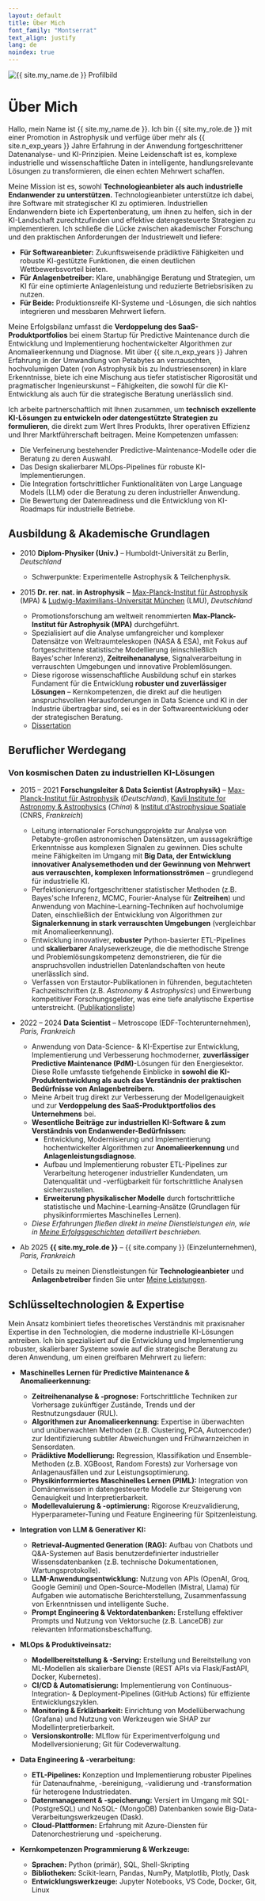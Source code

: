 ```yaml
---
layout: default
title: Über Mich
font_family: "Montserrat"
text_align: justify
lang: de
noindex: true
---
```


<div class="container_center">
  <img src="{{ site.profile_image }}" alt="{{ site.my_name.de }} Profilbild" class="logo" />
</div>

# <i class="fa fa-user"></i> Über Mich

Hallo, mein Name ist {{ site.my_name.de }}. Ich bin {{ site.my_role.de }} mit einer Promotion in Astrophysik und verfüge über mehr als {{ site.n_exp_years }} Jahre Erfahrung in der Anwendung fortgeschrittener Datenanalyse- und KI-Prinzipien.
Meine Leidenschaft ist es, komplexe industrielle und wissenschaftliche Daten in intelligente, handlungsrelevante Lösungen zu transformieren, die einen echten Mehrwert schaffen.

Meine Mission ist es, sowohl **Technologieanbieter als auch industrielle Endanwender zu unterstützen.** Technologieanbieter unterstütze ich dabei, ihre Software mit strategischer KI zu optimieren. Industriellen Endanwendern biete ich Expertenberatung, um ihnen zu helfen, sich in der KI-Landschaft zurechtzufinden und effektive datengesteuerte Strategien zu implementieren.
Ich schließe die Lücke zwischen akademischer Forschung und den praktischen Anforderungen der Industriewelt und liefere:

- **Für Softwareanbieter:** Zukunftsweisende prädiktive Fähigkeiten und robuste KI-gestützte Funktionen, die einen deutlichen Wettbewerbsvorteil bieten.
- **Für Anlagenbetreiber:** Klare, unabhängige Beratung und Strategien, um KI für eine optimierte Anlagenleistung und reduzierte Betriebsrisiken zu nutzen.
- **Für Beide:** Produktionsreife KI-Systeme und -Lösungen, die sich nahtlos integrieren und messbaren Mehrwert liefern.

Meine Erfolgsbilanz umfasst die **Verdoppelung des SaaS-Produktportfolios** bei einem Startup für Predictive Maintenance durch die Entwicklung und Implementierung hochentwickelter Algorithmen zur Anomalieerkennung und Diagnose. Mit über {{ site.n_exp_years }} Jahren Erfahrung in der Umwandlung von Petabytes an verrauschten, hochvolumigen Daten (von Astrophysik bis zu Industriesensoren) in klare Erkenntnisse, biete ich eine Mischung aus tiefer statistischer Rigorosität und pragmatischer Ingenieurskunst – Fähigkeiten, die sowohl für die KI-Entwicklung als auch für die strategische Beratung unerlässlich sind.

Ich arbeite partnerschaftlich mit Ihnen zusammen, um **technisch exzellente KI-Lösungen zu entwickeln oder datengestützte Strategien zu formulieren**, die direkt zum Wert Ihres Produkts, Ihrer operativen Effizienz und Ihrer Marktführerschaft beitragen. Meine Kompetenzen umfassen:

- Die Verfeinerung bestehender Predictive-Maintenance-Modelle oder die Beratung zu deren Auswahl.
- Das Design skalierbarer MLOps-Pipelines für robuste KI-Implementierungen.
- Die Integration fortschrittlicher Funktionalitäten von Large Language Models (LLM) oder die Beratung zu deren industrieller Anwendung.
- Die Bewertung der Datenreadiness und die Entwicklung von KI-Roadmaps für industrielle Betriebe.

## <i class="fa fa-graduation-cap"></i> Ausbildung & Akademische Grundlagen

- 2010 **Diplom-Physiker (Univ.)** – Humboldt-Universität zu Berlin, _Deutschland_

  - Schwerpunkte: Experimentelle Astrophysik & Teilchenphysik.

- 2015 **Dr. rer. nat. in Astrophysik** – [Max-Planck-Institut für Astrophysik](https://www.mpa-garching.mpg.de/de) (MPA) & [Ludwig-Maximilians-Universität München](https://de.wikipedia.org/wiki/Ludwig-Maximilians-Universit%C3%A4t_M%C3%BCnchen) (LMU), _Deutschland_
  - Promotionsforschung am weltweit renommierten **Max-Planck-Institut für Astrophysik (MPA)** durchgeführt.
  - Spezialisiert auf die Analyse umfangreicher und komplexer Datensätze von Weltraumteleskopen (NASA & ESA), mit Fokus auf fortgeschrittene statistische Modellierung (einschließlich Bayes'scher Inferenz), **Zeitreihenanalyse**, Signalverarbeitung in verrauschten Umgebungen und innovative Problemlösungen.
  - Diese rigorose wissenschaftliche Ausbildung schuf ein starkes Fundament für die Entwicklung **robuster und zuverlässiger Lösungen** – Kernkompetenzen, die direkt auf die heutigen anspruchsvollen Herausforderungen in Data Science und KI in der Industrie übertragbar sind, sei es in der Softwareentwicklung oder der strategischen Beratung.
  - <a href="https://edoc.ub.uni-muenchen.de/18228/" target="_blank">Dissertation</a>

## <i class="fa fa-rocket"></i> Beruflicher Werdegang

### Von kosmischen Daten zu industriellen KI-Lösungen

- 2015 – 2021 **Forschungsleiter & Data Scientist (Astrophysik)** – [Max-Planck-Institut für Astrophysik](https://www.mpa-garching.mpg.de/de) (_Deutschland_), [Kavli Institute for Astronomy & Astrophysics](https://kiaa.pku.edu.cn) (_China_) & [Institut d'Astrophysique Spatiale](https://www.ias.u-psud.fr/fr/) (CNRS, _Frankreich_)

  - Leitung internationaler Forschungsprojekte zur Analyse von Petabyte-großen astronomischen Datensätzen, um aussagekräftige Erkenntnisse aus komplexen Signalen zu gewinnen. Dies schulte meine Fähigkeiten im Umgang mit **Big Data, der Entwicklung innovativer Analysemethoden und der Gewinnung von Mehrwert aus verrauschten, komplexen Informationsströmen** – grundlegend für industrielle KI.
  - Perfektionierung fortgeschrittener statistischer Methoden (z.B. Bayes'sche Inferenz, MCMC, Fourier-Analyse für **Zeitreihen**) und Anwendung von Machine-Learning-Techniken auf hochvolumige Daten, einschließlich der Entwicklung von Algorithmen zur **Signalerkennung in stark verrauschten Umgebungen** (vergleichbar mit Anomalieerkennung).
  - Entwicklung innovativer, **robuster** Python-basierter ETL-Pipelines und **skalierbarer** Analysewerkzeuge, die die methodische Strenge und Problemlösungskompetenz demonstrieren, die für die anspruchsvollen industriellen Datenlandschaften von heute unerlässlich sind.
  - Verfassen von Erstautor-Publikationen in führenden, begutachteten Fachzeitschriften (z.B. _Astronomy & Astrophysics_) und Einwerbung kompetitiver Forschungsgelder, was eine tiefe analytische Expertise unterstreicht. ([Publikationsliste](https://ui.adsabs.harvard.edu/search/q=author%3A"Kolodzig"))

- 2022 – 2024 **Data Scientist** – Metroscope (EDF-Tochterunternehmen), _Paris, Frankreich_

  - Anwendung von Data-Science- & KI-Expertise zur Entwicklung, Implementierung und Verbesserung hochmoderner, **zuverlässiger Predictive Maintenance (PdM)**-Lösungen für den Energiesektor. Diese Rolle umfasste tiefgehende Einblicke in **sowohl die KI-Produktentwicklung als auch das Verständnis der praktischen Bedürfnisse von Anlagenbetreibern.**
  - Meine Arbeit trug direkt zur Verbesserung der Modellgenauigkeit und zur **Verdoppelung des SaaS-Produktportfolios des Unternehmens** bei.
  - **Wesentliche Beiträge zur industriellen KI-Software & zum Verständnis von Endanwender-Bedürfnissen:**
    - Entwicklung, Modernisierung und Implementierung hochentwickelter Algorithmen zur **Anomalieerkennung** und **Anlagenleistungsdiagnose**.
    - Aufbau und Implementierung robuster ETL-Pipelines zur Verarbeitung heterogener industrieller Kundendaten, um Datenqualität und -verfügbarkeit für fortschrittliche Analysen sicherzustellen.
    - **Erweiterung physikalischer Modelle** durch fortschrittliche statistische und Machine-Learning-Ansätze (Grundlagen für physikinforrmiertes Maschinelles Lernen).
  - _Diese Erfahrungen fließen direkt in meine Dienstleistungen ein, wie in <a href="{{ site.baseurl }}/de/portfolio">Meine Erfolgsgeschichten</a> detailliert beschrieben._

- Ab 2025 **{{ site.my_role.de }}** – {{ site.company }} (Einzelunternehmen), _Paris, Frankreich_
  - Details zu meinen Dienstleistungen für **Technologieanbieter** und **Anlagenbetreiber** finden Sie unter <a href="{{ site.baseurl }}/de/services_build">Meine Leistungen</a>.

## <i class="fa fa-wrench"></i> Schlüsseltechnologien & Expertise

Mein Ansatz kombiniert tiefes theoretisches Verständnis mit praxisnaher Expertise in den Technologien, die moderne industrielle KI-Lösungen antreiben. Ich bin spezialisiert auf die Entwicklung und Implementierung robuster, skalierbarer Systeme sowie auf die strategische Beratung zu deren Anwendung, um einen greifbaren Mehrwert zu liefern:

- **Maschinelles Lernen für Predictive Maintenance & Anomalieerkennung:**

  - **Zeitreihenanalyse & -prognose:** Fortschrittliche Techniken zur Vorhersage zukünftiger Zustände, Trends und der Restnutzungsdauer (RUL).
  - **Algorithmen zur Anomalieerkennung:** Expertise in überwachten und unüberwachten Methoden (z.B. Clustering, PCA, Autoencoder) zur Identifizierung subtiler Abweichungen und Frühwarnzeichen in Sensordaten.
  - **Prädiktive Modellierung:** Regression, Klassifikation und Ensemble-Methoden (z.B. XGBoost, Random Forests) zur Vorhersage von Anlagenausfällen und zur Leistungsoptimierung.
  - **Physikinforrmiertes Maschinelles Lernen (PIML):** Integration von Domänenwissen in datengesteuerte Modelle zur Steigerung von Genauigkeit und Interpretierbarkeit.
  - **Modellevaluierung & -optimierung:** Rigorose Kreuzvalidierung, Hyperparameter-Tuning und Feature Engineering für Spitzenleistung.

- **Integration von LLM & Generativer KI:**

  - **Retrieval-Augmented Generation (RAG):** Aufbau von Chatbots und Q&A-Systemen auf Basis benutzerdefinierter industrieller Wissensdatenbanken (z.B. technische Dokumentationen, Wartungsprotokolle).
  - **LLM-Anwendungsentwicklung:** Nutzung von APIs (OpenAI, Groq, Google Gemini) und Open-Source-Modellen (Mistral, Llama) für Aufgaben wie automatische Berichterstellung, Zusammenfassung von Erkenntnissen und intelligente Suche.
  - **Prompt Engineering & Vektordatenbanken:** Erstellung effektiver Prompts und Nutzung von Vektorsuche (z.B. LanceDB) zur relevanten Informationsbeschaffung.

- **MLOps & Produktiveinsatz:**

  - **Modellbereitstellung & -Serving:** Erstellung und Bereitstellung von ML-Modellen als skalierbare Dienste (REST APIs via Flask/FastAPI, Docker, Kubernetes).
  - **CI/CD & Automatisierung:** Implementierung von Continuous-Integration- & Deployment-Pipelines (GitHub Actions) für effiziente Entwicklungszyklen.
  - **Monitoring & Erklärbarkeit:** Einrichtung von Modellüberwachung (Grafana) und Nutzung von Werkzeugen wie SHAP zur Modellinterpretierbarkeit.
  - **Versionskontrolle:** MLflow für Experimentverfolgung und Modellversionierung; Git für Codeverwaltung.

- **Data Engineering & -verarbeitung:**

  - **ETL-Pipelines:** Konzeption und Implementierung robuster Pipelines für Datenaufnahme, -bereinigung, -validierung und -transformation für heterogene Industriedaten.
  - **Datenmanagement & -speicherung:** Versiert im Umgang mit SQL- (PostgreSQL) und NoSQL- (MongoDB) Datenbanken sowie Big-Data-Verarbeitungswerkzeugen (Dask).
  - **Cloud-Plattformen:** Erfahrung mit Azure-Diensten für Datenorchestrierung und -speicherung.

- **Kernkompetenzen Programmierung & Werkzeuge:**
  - **Sprachen:** Python (primär), SQL, Shell-Skripting
  - **Bibliotheken:** Scikit-learn, Pandas, NumPy, Matplotlib, Plotly, Dask
  - **Entwicklungswerkzeuge:** Jupyter Notebooks, VS Code, Docker, Git, Linux
